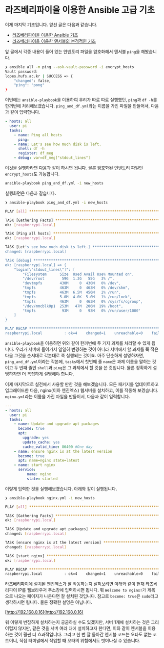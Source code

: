 # 라즈베리파이을 이용한 Ansible 고급 기초

이제 마지막 기초입니다. 앞선 글은 다음과 같습니다.

- [라즈베리파이을 이용한 Ansible 기초](https://github.com/LOPES-HUFS/Ansible/blob/main/Raspberry_Pi_intro/doc_1.md)
- [라즈베리파이을 이용한 앤서블의 본격적인 기초](https://github.com/LOPES-HUFS/Ansible/blob/main/Raspberry_Pi_intro/doc_2.md)

앞 글에서 각종 내용이 들어 있는 인벤토리 파일을 암호화해서 앤서블 `ping`을 해봤습니다.

```bash
❯ ansible all -m ping --ask-vault-password -i encrypt_hosts
Vault password: 
lopes.hufs.ac.kr | SUCCESS => {
    "changed": false,
    "ping": "pong"
}
```

이번에는 `ansible-playbook`을 이용하여 우리가 따로 따로 실행했던, `ping`과 `df -h`를 한꺼번에 처리해보겠습니다. `ping_and_df.yml`라는 이름을 가진 파일을 만들어서, 다음과 같이 입력합니다.

```yaml
- hosts: all
  user: pi
  tasks:
    - name: Ping all hosts
      ping:
    - name: Let's see how much disk is left.
      shell: df -h
      register: df_meg
    - debug: var=df_meg["stdout_lines"]
```

이것을 실행하라면 다음과 같이 하시면 됩니다. 물론 암호화된 인벤토리 파일인 `encrypt_hosts`도 가능합니다.

```bash
ansible-playbook ping_and_df.yml -i new_hosts
```

실행화면은 다음과 같습니다.

```bash
❯ ansible-playbook ping_and_df.yml -i new_hosts

PLAY [all] ****************************************************************************************************************************************************

TASK [Gathering Facts] ****************************************************************************************************************************************
ok: [raspberrypi.local]

TASK [Ping all hosts] *****************************************************************************************************************************************
ok: [raspberrypi.local]

TASK [Let's see how much disk is left.] ***********************************************************************************************************************
changed: [raspberrypi.local]

TASK [debug] **************************************************************************************************************************************************
ok: [raspberrypi.local] => {
    "login[\"stdout_lines\"]": [
        "Filesystem      Size  Used Avail Use% Mounted on",
        "/dev/root        59G  1.3G   55G   3% /",
        "devtmpfs        430M     0  430M   0% /dev",
        "tmpfs           463M     0  463M   0% /dev/shm",
        "tmpfs           463M  6.5M  456M   2% /run",
        "tmpfs           5.0M  4.0K  5.0M   1% /run/lock",
        "tmpfs           463M     0  463M   0% /sys/fs/cgroup",
        "/dev/mmcblk0p1  253M   47M  206M  19% /boot",
        "tmpfs            93M     0   93M   0% /run/user/1000"
    ]
}

PLAY RECAP ****************************************************************************************************************************************************
raspberrypi.local          : ok=4    changed=1    unreachable=0    failed=0    skipped=0    rescued=0    ignored=0
```

`ansible-playbook`을 이용하면 위와 같이 한꺼번에 두 가지 과제를 처리할 수 있게 됩니다. 우리가 서버에 들어가서 일일히 변경하는 것이 아니라 서버에서 할 과제를 쭉 적은 다음 그것을 순서대로 각본대로 쭉 실행되는 것이죠. 아주 단순하게 설명하자면, `ping_and_df.yml`이라는 각본에, `tasks`에서 첫번째 줄 `name`은 과제 이름을 말하는 것이고 두 번째 줄인 `shell`과 `ping`은 그 과제에서 할 것을 쓴 것입니다. 물론 정확하게 설명하자면 더 복잡하게 설명해야 합니다.

이제 마지막으로 실전에서 사용할 만한 것을 해보겠습니다. 모든 패키지를 업데이트하고 업그래이드한 다음, nginx(이하 엔진엑스) 웹서버를 설치하고, 이를 작동해 보겠습니다. `nginx.yml`라는 이름을 가진 파일을 만들어서, 다음과 같이 입력합니다.

```yaml
---
- hosts: all
  user: pi
  tasks:
    - name: Update and upgrade apt packages
      become: true
      apt:
        upgrade: yes
        update_cache: yes
        cache_valid_time: 86400 #One day
    - name: ensure nginx is at the latest version
      become: true
      apt: name=nginx state=latest
    - name: start nginx
      service:
          name: nginx
          state: started

```

이렇게 입력한 것을 실행해보겠습니다. 아래와 같이 실행됩니다.

```bash
❯ ansible-playbook nginx.yml -i new_hosts

PLAY [all] ****************************************************************************************************************************************************

TASK [Gathering Facts] ****************************************************************************************************************************************
ok: [raspberrypi.local]

TASK [Update and upgrade apt packages] ************************************************************************************************************************
changed: [raspberrypi.local]

TASK [ensure nginx is at the latest version] ******************************************************************************************************************
changed: [raspberrypi.local]

TASK [start nginx] ********************************************************************************************************************************************
ok: [raspberrypi.local]

PLAY RECAP ****************************************************************************************************************************************************
raspberrypi.local          : ok=4    changed=1    unreachable=0    failed=0    skipped=0    rescued=0    ignored=0
```

라즈베리파이에 설치된 엔진엑스가 잘 작동하는지 살펴보려면 아래와 같이 현재 라즈베리파이 IP를 웹브라우저 주소창에 입력하시면 됩니다. 뭐 `Welcome to nginx!`가 제목으로 나오는 페이지가 나온다면 잘 설치된 것입니다. 참고로 `become: true`은 `sudo`라고 생각하시면 됩니다. 물론 정확한 설명은 아닙니다.

[http://192.168.0.16](http://192.168.0.16)

 워 이렇게 번잡하게 설치하는지 궁굼하실 수도 있겠지만, 서버 1개에 설치하는 것은 그리 어렵지 않지만, 같은 것을 서버 여러 대에 설치하고자 한다면, 이와 같이 엔서블을 이용하는 것이 훨씬 더 효과적입니다. 그리고 한 번 잘 돌아간 엔서블 코드는 오타도 없는 코드이니, 직접 터미널에서 작업할 때 오타의 위험에서도 벗어나실 수 있습니다.


